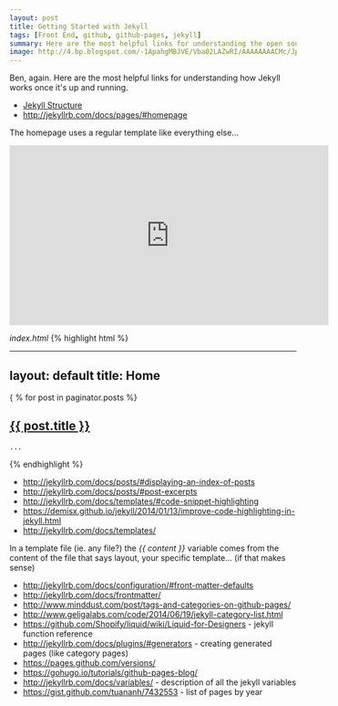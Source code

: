 ```yaml
---
layout: post
title: Getting Started with Jekyll
tags: [Front End, github, github-pages, jekyll]
summary: Here are the most helpful links for understanding the open source Jekyll blogging framework.  This new blogging framework has built in integration with github pages and is great for generating static sites.
image: http://4.bp.blogspot.com/-1ApahgMBJVE/Vba02LAZwRI/AAAAAAAACMc/JpUx0KKrvVE/s1600/Screen%2BShot%2B2015-07-27%2Bat%2B3.42.44%2BPM.png
---
```


Ben, again.  Here are the most helpful links for understanding how Jekyll works once it's up and running.

- [Jekyll Structure](http://jekyllrb.com/docs/structure/)
- http://jekyllrb.com/docs/pages/#homepage

The homepage uses a regular template like everything else...

<iframe width="560" height="315" src="https://www.youtube.com/embed/oDQZu8K51ZY" frameborder="0" allowfullscreen></iframe>

_index.html_
{% highlight html %}

---
layout: default
title: Home
---

<div class="posts">
  { % for post in paginator.posts %} <!-- I put in a space between the { and % so this would work... -->
  <article class="post">
    <h1 class="post-title">
      <a href="{{ site.baseurl }}{{ post.url }}">
        {{ post.title }}
      </a>
    </h1>

    ...
{% endhighlight %}

- http://jekyllrb.com/docs/posts/#displaying-an-index-of-posts
- http://jekyllrb.com/docs/posts/#post-excerpts
- http://jekyllrb.com/docs/templates/#code-snippet-highlighting
- https://demisx.github.io/jekyll/2014/01/13/improve-code-highlighting-in-jekyll.html
- http://jekyllrb.com/docs/templates/

In a template file (ie. any file?) the _&#123;&#123; content }}_ variable comes from the content of the file that says layout, your specific template... (if that makes sense)

- http://jekyllrb.com/docs/configuration/#front-matter-defaults
- http://jekyllrb.com/docs/frontmatter/
- http://www.minddust.com/post/tags-and-categories-on-github-pages/
- http://www.geligalabs.com/code/2014/06/19/jekyll-category-list.html
- https://github.com/Shopify/liquid/wiki/Liquid-for-Designers - jekyll function reference
- http://jekyllrb.com/docs/plugins/#generators - creating generated pages (like category pages)
- https://pages.github.com/versions/
- https://gohugo.io/tutorials/github-pages-blog/
- http://jekyllrb.com/docs/variables/ - description of all the jekyll variables
- https://gist.github.com/tuananh/7432553 - list of pages by year
